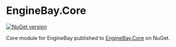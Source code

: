 # EngineBay.Core

[![NuGet version](https://badge.fury.io/nu/EngineBay.Core.svg)](https://badge.fury.io/nu/EngineBay.Core)

Core module for EngineBay published to [EngineBay.Core](https://www.nuget.org/packages/EngineBay.Core/) on NuGet.